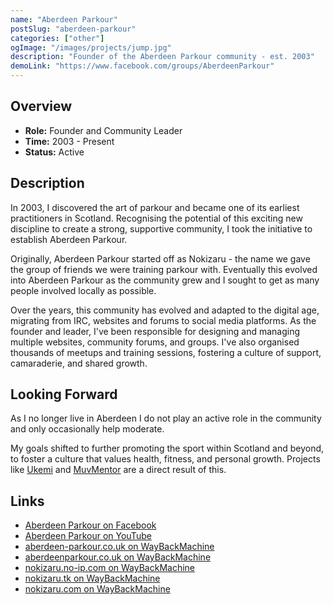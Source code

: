 ```yaml
---
name: "Aberdeen Parkour"
postSlug: "aberdeen-parkour"
categories: ["other"]
ogImage: "/images/projects/jump.jpg"
description: "Founder of the Aberdeen Parkour community - est. 2003"
demoLink: "https://www.facebook.com/groups/AberdeenParkour"
---
```


## Overview

- **Role:** Founder and Community Leader
- **Time:** 2003 - Present
- **Status:** Active

## Description

In 2003, I discovered the art of parkour and became one of its earliest practitioners in Scotland. Recognising the potential of this exciting new discipline to create a strong, supportive community, I took the initiative to establish Aberdeen Parkour.

Originally, Aberdeen Parkour started off as Nokizaru - the name we gave the group of friends we were training parkour with. Eventually this evolved into Aberdeen Parkour as the community grew and I sought to get as many people involved locally as possible.

Over the years, this community has evolved and adapted to the digital age, migrating from IRC, websites and forums to social media platforms. As the founder and leader, I've been responsible for designing and managing multiple websites, community forums, and groups. I've also organised thousands of meetups and training sessions, fostering a culture of support, camaraderie, and shared growth.

## Looking Forward

As I no longer live in Aberdeen I do not play an active role in the community and only occasionally help moderate.

My goals shifted to further promoting the sport within Scotland and beyond, to foster a culture that values health, fitness, and personal growth. Projects like [Ukemi](/projects/ukemi) and [MuvMentor](/projects/muvmentor) are a direct result of this.

## Links

- [Aberdeen Parkour on Facebook](https://www.facebook.com/groups/AberdeenParkour)
- [Aberdeen Parkour on YouTube](https://www.youtube.com/results?search_query=aberdeen+parkour)
- [aberdeen-parkour.co.uk on WayBackMachine](https://web.archive.org/details/http://www.aberdeen-parkour.co.uk/)
- [aberdeenparkour.co.uk on WayBackMachine](http://www.aberdeenparkour.co.uk/)
- [nokizaru.no-ip.com on WayBackMachine](https://web.archive.org/details/http://nokizaru.no-ip.com/)
- [nokizaru.tk on WayBackMachine](https://web.archive.org/details/http://www.nokizaru.tk/)
- [nokizaru.com on WayBackMachine](https://web.archive.org/details/https://www.nokizaru.com/)
